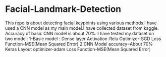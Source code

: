 # Facial-Landmark-Detection
This repo is about detecting facial keypoints using various methods.I have used a CNN model as my main model.I have collected dataset from kaggle. Accuracy of basic CNN model is about 70%.
I have tested my dataset on two model:
1-Basic model :
    Dense layer
    Activation-Relu
    Optimizer-SGD
    Loss Function-MSE(Mean Squared Error)
2:CNN Model
  accuracy=About 70%
  Keras Layout
  optimizer-adam
  Loss Function-MSE(Mean Squared Error)
